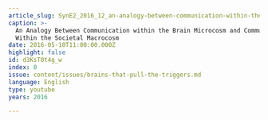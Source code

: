 ```yaml
---
article_slug: SynE2_2016_12_an-analogy-between-communication-within-the-brain-microcosm-
caption: >-
  An Analogy Between Communication within the Brain Microcosm and Communication
  Within the Societal Macrocosm
date: 2016-05-10T11:00:00.000Z
highlight: false
id: d3KsT0t4g_w
index: 0
issue: content/issues/brains-that-pull-the-triggers.md
language: English
type: youtube
years: 2016

---
```

